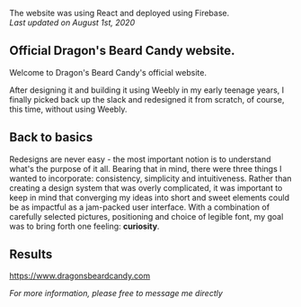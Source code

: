 The website was using React and deployed using Firebase. 
<br/>
*Last updated on August 1st, 2020*

## Official Dragon's Beard Candy website.
Welcome to Dragon's Beard Candy's official website.

After designing it and building it using Weebly in my early teenage years, I finally picked back up the slack and redesigned it from scratch, of course, this time, without using Weebly.

## Back to basics
Redesigns are never easy - the most important notion is to understand what's the purpose of it all.
Bearing that in mind, there were three things I wanted to incorporate: consistency, simplicity and intuitiveness. Rather than creating a design system that was overly complicated, it was important to keep in mind that converging my ideas into short and sweet elements could be as impactful as a jam-packed user interface. 
With a combination of carefully selected pictures, positioning and choice of legible font, my goal was to bring forth one feeling: **curiosity**.

## Results
https://www.dragonsbeardcandy.com

*For more information, please free to message me directly*
